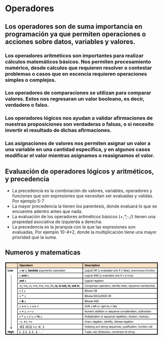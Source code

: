 # Operadores

## Los operadores son de suma importancia en programación ya que permiten operaciones o acciones sobre datos, variables y valores.

### Los operadores aritméticos son importantes para realizar cálculos matemáticos básicos. Nos permiten procesamiento numérico, desde calculos que requieren resolver o contestar problemas o casos que en escencia requieren operaciones simples o complejos.

### Los operadores de comparaciones se utilizan para comparar valores. Estos nos regresaran un valor booleano, es decir, verdadero o falso.

### Los operadores lógicos nos ayudan a validar afirmaciones de nuestras proposiciones son verdaderas o falsas, o si necesito invertir el resultado de dichas afirmaciones.

### Las asignaciones de valores nos permiten asignar un valor a una variable en una cantidad específica, y en algunos casos modificar el valor mientras asignamos o reasignamos el valor.

## Evaluación de operadores lógicos y aritméticos, y precedencia

* La precedencia es la combinación de valores, variables, operadores y funciones que son expresiones que necesitan ser evaluadas y validas. Por ejemplo 5-7
* La mayor precedencia la tienen los parentesis, donde evaluará lo que se encuentre adentro antes que nada.
* La evaluación de los operadores aritméticos básicos (+,*,-,/) tienen una propiedad asociativa de izquierda a derecha.
*  La precedencia es la jerarquía con la que las expresiones son evaluadas, Por ejemplo 10-4*2, donde la multiplicación tiene una mayor prioridad que la suma.

## Numeros y matematicas


![Precedencia](https://github.com/josblax/FP/blob/main/imagenes/precedencia.png)
